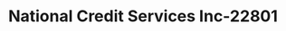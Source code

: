---
f_zip-code: 98072
f_state-code: WA
title: National Credit Services Inc-22801
f_phone: 425-486-0468
f_city-only: Woodinville
f_address: 17704 134Th Avenue Northeast Woodinville
f_location-unique-id: '22801'
slug: national-credit-services-inc-22801
updated-on: '2024-05-30T13:46:58.046Z'
created-on: '2024-05-30T13:36:59.803Z'
published-on: '2024-05-30T13:54:32.469Z'
f_city-state: cms/city/woodinville-wa.md
f_company: cms/company/national-credit-services-inc.md
f_state: cms/state/washington.md
layout: '[payday-loan].html'
tags: payday-loan
---